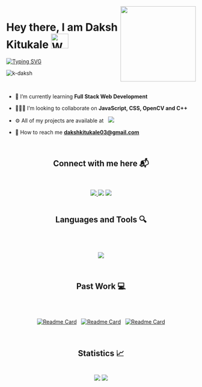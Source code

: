 <img align='right' src='https://user-images.githubusercontent.com/5713670/87202985-820dcb80-c2b6-11ea-9f56-7ec461c497c3.gif' width='200'>
<h1 align="left">Hey there, I am Daksh Kitukale <img src="https://mwcorvettes.com/wp-content/uploads/2019/03/savethewave-300x252.gif" width="46" height="39" alt="Wave"></h1>
<a href="https://www.linkedin.com/in/daksh-kitukale-824843235/"><img src="https://readme-typing-svg.demolab.com?font=Fira+Code&size=27&pause=1000&color=38BDAE&width=800&height=100&lines=An+ardent+WebDeveloper+and+Competitive+Programmer" alt="Typing SVG" /></a>
<p align="left"> <img src="https://komarev.com/ghpvc/?username=K-Daksh&label=Profile%20views&color=blueviolet&style=for-the-badge" alt="k-daksh" /> </p><br>


-  📝 I’m currently learning **Full Stack Web Development**

-  👨🏻‍💻 I’m looking to collaborate on **JavaScript, CSS, OpenCV and C++**

-  ⚙️ All of my projects are available at &nbsp; <a href="https://github.com/K-Daksh?tab=repositories" target="_blank"><img src="https://img.shields.io/static/v1?label=&message=My Projects&color=blue&style=plastic&logo=github" /></a>

-  📧 How to reach me **dakshkitukale03@gmail.com**

<br><h2 align="center">Connect with me here 📬</h2><br>
<div align="center">
<a href="https://www.linkedin.com/in/daksh-kitukale-824843235/" target="_blank">
<img src="https://img.shields.io/static/v1?label=&message=Linkedin&color=blue&style=for-the-badge&logo=linkedin" />
</a>
<a href="https://auth.geeksforgeeks.org/user/dakshkitukale03" target="_blank">
<img src="https://img.shields.io/static/v1?label=&message=GeeksForGeeks&color=brightgreen&style=for-the-badge" ;></img></a>
</a> 
<a href="https://www.codechef.com/users/daksh_kitukale" target="_blank">
<img src="https://img.shields.io/static/v1?label=&message=CodeChef&color=orange&style=for-the-badge" />
</a>
</div>
<br>
<h2 align="center">Languages and Tools 🔍</h2><br>
<p align="center">
  <a>
    <br>
    <img src="https://skillicons.dev/icons?i=c,babel,bootstrap,cpp,cmake,css,flask,html,js,mysql,py,wordpress" />
  </a>
</p>
<br>
<h2 align="center" >Past Work 💻</h2><br>
<div align="center"><br>
  
[![Readme Card](https://github-readme-stats.vercel.app/api/pin/?username=K-Daksh&repo=Face-Detection-Project&bg_color=0d1116&title_color=38bdae&text_color=a4aacb&icon_color=007ec6&theme=tokyonight&hide_border=true)](https://github.com/K-Daksh/Face-Detection-Project) &nbsp; [![Readme Card](https://github-readme-stats.vercel.app/api/pin/?username=K-Daksh&repo=Feeling-Lucky&bg_color=0d1116&title_color=38bdae&text_color=a4aacb&icon_color=007ec6&theme=tokyonight&hide_border=true)](https://github.com/K-Daksh/Feeling-Lucky)  &nbsp; [![Readme Card](https://github-readme-stats.vercel.app/api/pin/?username=K-Daksh&repo=Bankify-TheBank&bg_color=0d1116&title_color=38bdae&text_color=a4aacb&icon_color=007ec6&theme=tokyonight&hide_border=true)](https://github.com/K-Daksh/Bankify-TheBank)

  &nbsp;
  
</div>

<h2 align="center">Statistics 📈</h2>
<br>
<div align="center">
  <a align="center" href="https://github.com/K-Daksh?tab=repositories"><img align="center" src="https://github-readme-stats.vercel.app/api?username=K-Daksh&show_icons=true&theme=tokyonight&hide_border=true&bg_color=0d1116" /></a> 
  <a align="center" href="https://github.com/K-Daksh?tab=repositories"><img align="center" src="https://github-readme-stats.vercel.app/api/top-langs/?username=K-Daksh&layout=compact&theme=tokyonight&hide_border=true&bg_color=0d1116" /></a>
</div>
